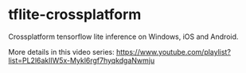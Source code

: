 # tflite-crossplatform

Crossplatform tensorflow lite inference on Windows, iOS and Android.

More details in this video series: https://www.youtube.com/playlist?list=PL2l6aklIW5x-Mykl6rgf7hyqkdgaNwmju
